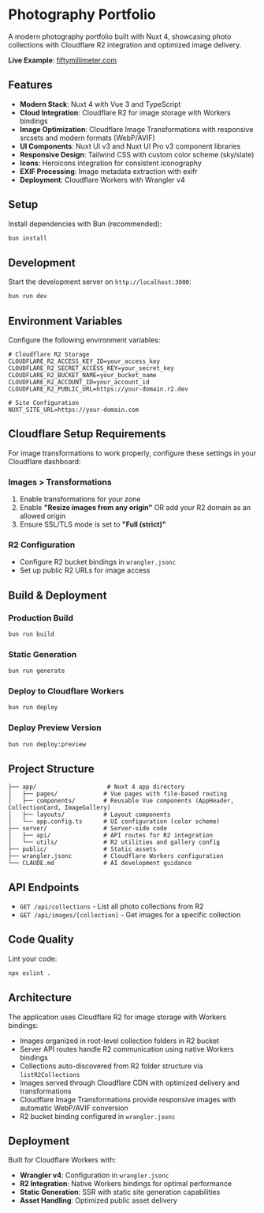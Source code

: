 # Photography Portfolio

A modern photography portfolio built with Nuxt 4, showcasing photo collections with Cloudflare R2 integration and optimized image delivery.

**Live Example**: [fiftymillimeter.com](https://fiftymillimeter.com)

## Features

- **Modern Stack**: Nuxt 4 with Vue 3 and TypeScript
- **Cloud Integration**: Cloudflare R2 for image storage with Workers bindings
- **Image Optimization**: Cloudflare Image Transformations with responsive srcsets and modern formats (WebP/AVIF)
- **UI Components**: Nuxt UI v3 and Nuxt UI Pro v3 component libraries
- **Responsive Design**: Tailwind CSS with custom color scheme (sky/slate)
- **Icons**: Heroicons integration for consistent iconography
- **EXIF Processing**: Image metadata extraction with exifr
- **Deployment**: Cloudflare Workers with Wrangler v4

## Setup

Install dependencies with Bun (recommended):

```bash
bun install
```

## Development

Start the development server on `http://localhost:3000`:

```bash
bun run dev
```

## Environment Variables

Configure the following environment variables:

```env
# Cloudflare R2 Storage
CLOUDFLARE_R2_ACCESS_KEY_ID=your_access_key
CLOUDFLARE_R2_SECRET_ACCESS_KEY=your_secret_key
CLOUDFLARE_R2_BUCKET_NAME=your_bucket_name
CLOUDFLARE_R2_ACCOUNT_ID=your_account_id
CLOUDFLARE_R2_PUBLIC_URL=https://your-domain.r2.dev

# Site Configuration
NUXT_SITE_URL=https://your-domain.com
```

## Cloudflare Setup Requirements

For image transformations to work properly, configure these settings in your Cloudflare dashboard:

### Images > Transformations
1. Enable transformations for your zone
2. Enable **"Resize images from any origin"** OR add your R2 domain as an allowed origin
3. Ensure SSL/TLS mode is set to **"Full (strict)"**

### R2 Configuration
- Configure R2 bucket bindings in `wrangler.jsonc`
- Set up public R2 URLs for image access

## Build & Deployment

### Production Build
```bash
bun run build
```

### Static Generation
```bash
bun run generate
```

### Deploy to Cloudflare Workers
```bash
bun run deploy
```

### Deploy Preview Version
```bash
bun run deploy:preview
```

## Project Structure

```
├── app/                    # Nuxt 4 app directory
│   ├── pages/             # Vue pages with file-based routing
│   ├── components/        # Reusable Vue components (AppHeader, CollectionCard, ImageGallery)
│   ├── layouts/           # Layout components
│   └── app.config.ts      # UI configuration (color scheme)
├── server/                # Server-side code
│   ├── api/               # API routes for R2 integration
│   └── utils/             # R2 utilities and gallery config
├── public/                # Static assets
├── wrangler.jsonc         # Cloudflare Workers configuration
└── CLAUDE.md              # AI development guidance
```

## API Endpoints

- `GET /api/collections` - List all photo collections from R2
- `GET /api/images/[collection]` - Get images for a specific collection

## Code Quality

Lint your code:
```bash
npx eslint .
```

## Architecture

The application uses Cloudflare R2 for image storage with Workers bindings:
- Images organized in root-level collection folders in R2 bucket
- Server API routes handle R2 communication using native Workers bindings
- Collections auto-discovered from R2 folder structure via `listR2Collections`
- Images served through Cloudflare CDN with optimized delivery and transformations
- Cloudflare Image Transformations provide responsive images with automatic WebP/AVIF conversion
- R2 bucket binding configured in `wrangler.jsonc`

## Deployment

Built for Cloudflare Workers with:
- **Wrangler v4**: Configuration in `wrangler.jsonc`
- **R2 Integration**: Native Workers bindings for optimal performance
- **Static Generation**: SSR with static site generation capabilities
- **Asset Handling**: Optimized public asset delivery
